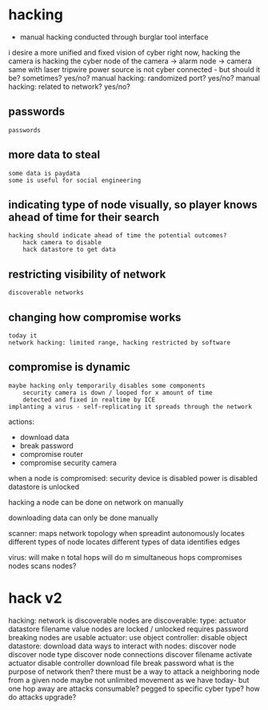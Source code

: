 # hacking 

* manual hacking conducted through burglar tool interface

i desire a more unified and fixed vision of cyber
    right now, hacking the camera is hacking the cyber node of the camera -> alarm node -> camera
    same with laser tripwire
    power source is not cyber connected - but should it be? sometimes? yes/no?
    manual hacking: randomized port? yes/no?
    manual hacking: related to network? yes/no?

## passwords
    passwords
 
## more data to steal
    some data is paydata
    some is useful for social engineering

## indicating type of node visually, so player knows ahead of time for their search
    hacking should indicate ahead of time the potential outcomes?
        hack camera to disable
        hack datastore to get data

## restricting visibility of network
    discoverable networks

## changing how compromise works
    today it 
    network hacking: limited range, hacking restricted by software

## compromise is dynamic
    maybe hacking only temporarily disables some components
        security camera is down / looped for x amount of time
        detected and fixed in realtime by ICE
    implanting a virus - self-replicating it spreads through the network



actions:
* download data
* break password
* compromise router
* compromise security camera

when a node is compromised:
    security device is disabled
    power is disabled
    datastore is unlocked

hacking a node can be done on network on manually

downloading data can only be done manually

scanner:
    maps network topology when spreadint autonomously
    locates different types of node
    locates different types of data
    identifies edges

virus:
    will make n total hops
    will do m simultaneous hops
    compromises nodes
    scans nodes?






# hack v2

hacking:
    network is discoverable
    nodes are discoverable:
        type:
            actuator
            datastore
                filename
                value
    nodes are locked / unlocked
        requires password breaking
    nodes are usable
        actuator: use object
        controller: disable object
        datastore: download data
ways to interact with nodes:
    discover node
    discover node type
    discover node connections
    discover filename
    activate actuator
    disable controller
    download file
    break password
what is the purpose of network then?
    there must be a way to attack a neighboring node from a given node
    maybe not unlimited movement as we have today- but one hop away
are attacks consumable?
pegged to specific cyber type?
how do attacks upgrade?